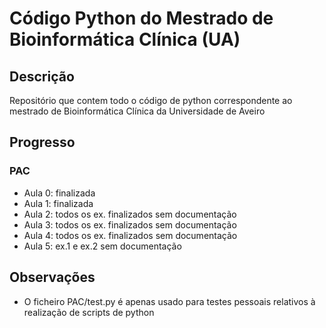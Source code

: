 # Código Python do Mestrado de Bioinformática Clínica (UA)

## Descrição

Repositório que contem todo o código de python correspondente ao mestrado de Bioinformática Clínica da Universidade de Aveiro

## Progresso

### PAC

- Aula 0: finalizada
- Aula 1: finalizada
- Aula 2: todos os ex. finalizados sem documentação
- Aula 3: todos os ex. finalizados sem documentação
- Aula 4: todos os ex. finalizados sem documentação
- Aula 5: ex.1 e ex.2 sem documentação

## Observações

- O ficheiro PAC/test.py é apenas usado para testes pessoais relativos à realização de scripts de python